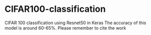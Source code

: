 # CIFAR100-classification
CIFAR 100 classification using Resnet50 in Keras
The accuracy of this model is around 60-65%.
Please  remember to cite the work
